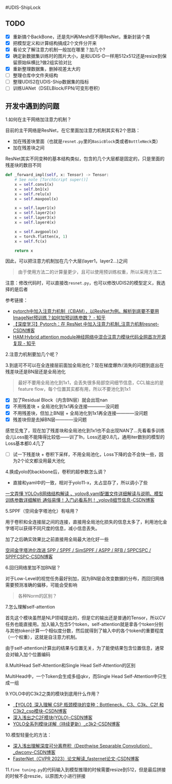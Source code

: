#UDIS-ShipLock

## TODO

- [x] 重新搞个BackBone，还是先H再Mesh但不用ResNet，重新封装个类
- [x] 把模型定义和计算结构搞成2个文件分开来
- [x] 看论文了解注意力机制一般加在哪里？加几个?
- [x] 确定新数据集训练时的图片大小，是和UDIS-D一样用512x512还是resize到保留原始纵横比?做2组实验对比
- [x] 重新整理数据集，删掉视差太大的
- [ ] 整理仓库中文件夹结构
- [ ] 整理UDIS2在UDIS-Ship数据集的指标
- [ ] 训练UANet（DSELBlock/FPN/可变形卷积）

## 开发中遇到的问题

1.如何在主干网络加注意力机制？

目前的主干网络是ResNet，在它里面加注意力机制其实有2个思路：

- 加在残差块里面（也就是`resnet.py`里的`BasicBlock`类或者`BottleNeck`类）
- 加在残差块之间

ResNet其实不同变种的基本结构类似，包含的几个大层都是固定的，只是里面的残差块的数目不同

```python
def _forward_impl(self, x: Tensor) -> Tensor:
    # See note [TorchScript super()]
    x = self.conv1(x)
    x = self.bn1(x)
    x = self.relu(x)
    x = self.maxpool(x)

    x = self.layer1(x)
    x = self.layer2(x)
    x = self.layer3(x)
    x = self.layer4(x)

    x = self.avgpool(x)
    x = torch.flatten(x, 1)
    x = self.fc(x)

    return x

```

因此，可以把注意力机制加在几个大层(layer1，layer2...)之间

> 由于使用方法二的计算量更少，且可以使用预训练权重，所以采用方法二

注意：修改代码时，可以直接改`resnet.py`，也可以修改UDIS2的模型定义，我选择的是后者

参考链接：

- [pytorch中加入注意力机制（CBAM），以ResNet为例。解析到底要不要用ImageNet预训练？如何加预训练参数？ - 知乎](https://zhuanlan.zhihu.com/p/99261200)
- [【深度学习】Pytorch：在 ResNet 中加入注意力机制_注意力机制resnet-CSDN博客](https://blog.csdn.net/2303_80346267/article/details/145226698)
- [HAM:Hybrid attention module神经网络中混合注意力模块代码全网首次开源复现 - 知乎](https://zhuanlan.zhihu.com/p/555252748)



2.注意力机制要加几个呢？



3.到底可不可以在全连接层前面加全局池化？现在梯度爆炸/消失的问题到底出在残差块还是BN层还是全局池化

> 最好不要用全局池化到1x1，会丢失很多局部空间细节信息，CCL输出的是feature flow，每个位置其实都有用，所以不要池化到1x1

- [x] 加了Residual Block（内含BN层）就会出现nan
- [x] 不用残差块 + 全局池化到1x1再全连接————没问题
- [x] 不用残差块，但加上BN层 + 全局池化到1x1再全连接————没问题
- [x] 残差块但是去掉BN层————没问题

感觉见鬼了，现在加了残差块和全局池化到1x1也不会出现NAN了...先看看多训练会儿Loss能不能降得比较低——训了1h，Loss还是0.8几，通用iter数别的模型的Loss基本都0.4几了

- [ ] 试一下残差块 + 卷积下采样，不用全局池化，Loss下降的会不会快一些，因为2个论文都没用最大池化



4.换成yolo的backbone后，卷积的超参数怎么调？

- 直接和yaml中的一致，相对于yolo11-x，太占显存了，所以调小了些

[一文弄懂 YOLOv8网络结构解读 、yolov8.yaml配置文件详细解读与说明、模型训练参数详细解析 通俗易懂！入门必看系列！_yolov8细节信息-CSDN博客](https://blog.csdn.net/m0_74823452/article/details/145491780)



5.SPPF（空间金字塔池化）有啥用？

用于卷积和全连接层之间的连接，直接用全局池化损失的信息太多了，利用池化金字塔可以获得不同尺度的信息，减小信息丢失。

加了之后确实效果比之前直接用全局最大池化好一些

[空间金字塔池化改进 SPP / SPPF / SimSPPF / ASPP / RFB / SPPCSPC / SPPFCSPC-CSDN博客](https://blog.csdn.net/weixin_43694096/article/details/126354660)



6.回归网络里加不加BN层？

对于Low-Level的视觉任务最好别加，因为BN层会改变数据的分布，而回归网络需要预测准确的偏移，可能会受影响

> 各种Norm的区别？



7.怎么理解self-attention

首先这个模块虽然是NLP领域提出的，但是它的输出还是普通的Tensor，所以CV任务也能直接用。加入输入包含5个token，self-attention就是拿各个token分别与其他token计算一个相似度分数，然后就得到了输入中的各个token的重要程度（一个权重），这就是自注意力机制。

由于self-attention计算出的结果与位置无关，为了能使结果包含位置信息，通常会对输入加个位置编码



8.MultiHead Self-Attention和Single Head Self-Attention的区别

MultiHead中，一个Token会生成多组qkv，而Single Head Self-Attention中只生成一组



9.YOLO中的C3k2之类的模块到底用什么作用？

- [【YOLO】深入理解 CSP 瓶颈模块的变种：Bottleneck、C3、C3k、C2f 和 C3k2_csp模块-CSDN博客](https://blog.csdn.net/weixin_43694096/article/details/144034254)
- [深入浅出之C2F模块(YOLO)-CSDN博客](https://blog.csdn.net/a8039974/article/details/143116935)
- [YOLO全系列模块详解（持续更新）_c3k2-CSDN博客](https://blog.csdn.net/Alex_Tlover/article/details/142764338)



10.模型轻量化的方法：

- [深入浅出理解深度可分离卷积（Depthwise Separable Convolution）_dwconv-CSDN博客](https://blog.csdn.net/m0_37605642/article/details/134174749)
- [FasterNet（CVPR 2023）论文解读_fasternet论文-CSDN博客](https://blog.csdn.net/ooooocj/article/details/135574234)



11.`fine tuning.py`的代码输入到模型推理的时候需要resize到512，但是最后拼接的时候不会reszie，以原图大小进行拼接
